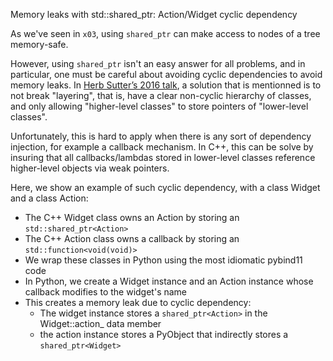 Memory leaks with std::shared_ptr: Action/Widget cyclic dependency

As we've seen in `x03`, using `shared_ptr` can make access to nodes of a tree
memory-safe.

However, using `shared_ptr` isn't an easy answer for all problems, and in
particular, one must be careful about avoiding cyclic dependencies to avoid
memory leaks. In [Herb Sutter’s 2016 talk](https://youtu.be/JfmTagWcqoE), a
solution that is mentionned is to not break "layering", that is, have a clear
non-cyclic hierarchy of classes, and only allowing "higher-level classes" to
store pointers of "lower-level classes".

Unfortunately, this is hard to apply when there is any sort of dependency
injection, for example a callback mechanism. In C++, this can be solve by
insuring that all callbacks/lambdas stored in lower-level classes reference
higher-level objects via weak pointers.

Here, we show an example of such cyclic dependency, with a class Widget and
a class Action:
- The C++ Widget class owns an Action by storing an `std::shared_ptr<Action>`
- The C++ Action class owns a callback by storing an `std::function<void(void)>`
- We wrap these classes in Python using the most idiomatic pybind11 code
- In Python, we create a Widget instance and an Action instance
  whose callback modifies to the widget's name
- This creates a memory leak due to cyclic dependency:
  - The widget instance stores a `shared_ptr<Action>` in the Widget::action_ data member
  - the action instance stores a PyObject that indirectly stores a `shared_ptr<Widget>`
  
